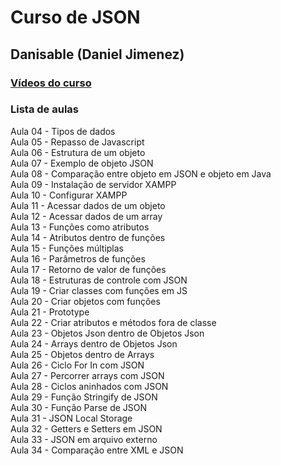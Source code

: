 # Curso de JSON
## Danisable (Daniel Jimenez)

### [Vídeos do curso](https://www.youtube.com/watch?v=610E47qZwq4&list=PLAzlSdU-KYwUHFc94UYsEqgita62nz8Ks)

### Lista de aulas

Aula 04 - Tipos de dados  
Aula 05 - Repasso de Javascript  
Aula 06 - Estrutura de um objeto  
Aula 07 - Exemplo de objeto JSON  
Aula 08 - Comparação entre objeto em JSON e objeto em Java  
Aula 09 - Instalação de servidor XAMPP  
Aula 10 - Configurar XAMPP  
Aula 11 - Acessar dados de um objeto  
Aula 12 - Acessar dados de um array  
Aula 13 - Funções como atributos  
Aula 14 - Atributos dentro de funções  
Aula 15 - Funções múltiplas  
Aula 16 - Parâmetros de funções  
Aula 17 - Retorno de valor de funções  
Aula 18 - Estruturas de controle com JSON  
Aula 19 - Criar classes com funções em JS  
Aula 20 - Criar objetos com funções  
Aula 21 - Prototype  
Aula 22 - Criar atributos e métodos fora de classe  
Aula 23 - Objetos Json dentro de Objetos Json  
Aula 24 - Arrays dentro de Objetos Json  
Aula 25 - Objetos dentro de Arrays  
Aula 26 - Ciclo For In com JSON  
Aula 27 - Percorrer arrays com JSON  
Aula 28 - Ciclos aninhados com JSON  
Aula 29 - Função Stringify de JSON  
Aula 30 - Função Parse de JSON  
Aula 31 - JSON Local Storage  
Aula 32 - Getters e Setters em JSON  
Aula 33 - JSON em arquivo externo  
Aula 34 - Comparação entre XML e JSON  
